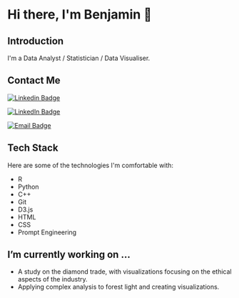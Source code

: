 # Hi there, I'm Benjamin 👋

## Introduction

I'm a Data Analyst / Statistician / Data Visualiser. 

## Contact Me

[![Linkedin Badge](https://img.shields.io/badge/-LinkedIn-blue?style=flat&logo=Linkedin&logoColor=white)]([[https://www.linkedin.com/in/your-linkedin-profile/](https://www.linkedin.com/in/benjamin-e/)](https://www.linkedin.com/in/benjamin-e/))

 <a href="[https://www.linkedin.com/in/shapirotanya/](https://www.linkedin.com/in/benjamin-e/)" target="_blank">
    <img src="[https://img.shields.io/badge/LinkedIn-black?style=for-the-badge&logo=linkedin&logoColor=white](https://img.shields.io/badge/-LinkedIn-blue?style=flat&logo=Linkedin&logoColor=white)" alt="LinkedIn Badge"/>
  </a>

[![Email Badge](https://img.shields.io/badge/-Email-c14438?style=flat&logo=Gmail&logoColor=white)](Email@Ben-Analytics.com)

## Tech Stack

Here are some of the technologies I'm comfortable with:

- R
- Python
- C++
- Git
- D3.js
- HTML
- CSS
- Prompt Engineering

## I’m currently working on ...

- A study on the diamond trade, with visualizations focusing on the ethical aspects of the industry.
- Applying complex analysis to forest light and creating visualizations.

<!--
**PixelInsight/PixelInsight** is a ✨ _special_ ✨ repository because its `README.md` (this file) appears on your GitHub profile.

Here are some ideas to get you started:

- 🔭 I’m currently working on ...
- 🌱 I’m currently learning ...
- 👯 I’m looking to collaborate on ...
- 🤔 I’m looking for help with ...
- 💬 Ask me about ...
- 📫 How to reach me: ...
- 😄 Pronouns: ...
- ⚡ Fun fact: ...
-->
